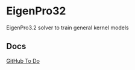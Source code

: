 # EigenPro32
EigenPro3.2 solver to train general kernel models

## Docs
[GitHub To Do](https://docs.google.com/document/d/1bDfaD5LQLpf1ACNmYLdJZCbcnnjKHSM__QwD0Voj1xU/edit?pli=1#heading=h.v6jhaubovxfb)
